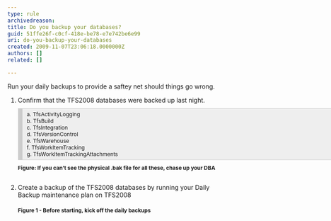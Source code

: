 ```yaml
---
type: rule
archivedreason: 
title: Do you backup your databases?
guid: 51ffe26f-c0cf-418e-be78-e7e742be6e99
uri: do-you-backup-your-databases
created: 2009-11-07T23:06:18.0000000Z
authors: []
related: []

---
```




  <div>
<p>Run your daily backups to provide a saftey net should things go wrong. &#160;</p>
<ol>
    <li>Confirm that the TFS2008 databases were backed up last night. <span style="border-bottom&#58;rgb(204,204,204) 1px solid;border-left&#58;rgb(204,204,204) 10px solid;padding-bottom&#58;5px;overflow-x&#58;auto;background-color&#58;rgb(238,238,238);margin&#58;10px 0px;padding-left&#58;10px;width&#58;786px;padding-right&#58;10px;display&#58;block;font-size&#58;12px;border-top&#58;rgb(204,204,204) 1px solid;border-right&#58;rgb(204,204,204) 1px solid;padding-top&#58;5px;" class="ms-rteCustom-CodeArea">a.<span style="white-space&#58;pre;" class="Apple-tab-span"> </span>TfsActivityLogging<br>
    b.<span style="white-space&#58;pre;" class="Apple-tab-span"> </span>TfsBuild<br>
    c.<span style="white-space&#58;pre;" class="Apple-tab-span"> </span>TfsIntegration<br>
    d.<span style="white-space&#58;pre;" class="Apple-tab-span"> </span>TfsVersionControl<br>
    e.<span style="white-space&#58;pre;" class="Apple-tab-span"> </span>TfsWarehouse&#160;<br>
    f.<span style="white-space&#58;pre;" class="Apple-tab-span"> </span>TfsWorkItemTracking<br>
    g.<span style="white-space&#58;pre;" class="Apple-tab-span"> </span>TfsWorkItemTrackingAttachments</span><span style="padding-bottom&#58;3px;margin&#58;3px 10px 10px 0px;padding-left&#58;0px;padding-right&#58;0px;display&#58;block;font-size&#58;12px;font-weight&#58;bold;padding-top&#58;0px;" class="ms-rteCustom-FigureNormal">Figure&#58; If you can’t see the physical .bak file for all these, chase up your DBA<br>
    <br>
    </span></li>
    <li>Create a backup of the TFS2008 databases by running your Daily Backup maintenance plan on TFS2008&#160;<br>
    <span><img alt="" src="/TFS/RulesToBetterTFS2010Migration/PublishingImages/RunDailyBackup.png" /></span><br>
    <span style="font-size&#58;12px;font-weight&#58;bold;">Figure 1 - Before starting, kick off the daily backups</span> </li>
</ol>
</div>

<br><excerpt class='endintro'></excerpt><br>



